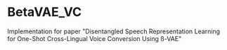 # BetaVAE_VC
Implementation for paper "Disentangled Speech Representation Learning for One-Shot Cross-Lingual Voice Conversion Using ß-VAE"

